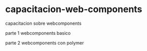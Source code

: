 # capacitacion-web-components
capacitacion sobre webcomponents 

parte 1 webcomponents basico 

parte 2 webcomponents con polymer 
